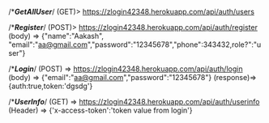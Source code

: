 /******GetAllUser*****/
(GET)> https://zlogin42348.herokuapp.com/api/auth/users

/******Register*****/
(POST)> https://zlogin42348.herokuapp.com/api/auth/register
(body) => {"name":"Aakash", "email":"aa@gmail.com","password":"12345678","phone":343432,role?":"user"}

/******Login*****/
(POST) => https://zlogin42348.herokuapp.com/api/auth/login
(body)  => {"email":"aa@gmail.com","password":"12345678"}
(response)=> {auth:true,token:'dgsdg'}

/******UserInfo*****/
(GET) => https://zlogin42348.herokuapp.com/api/auth/userinfo
(Header) => {'x-access-token':'token value from login'}
